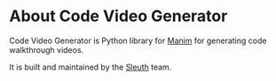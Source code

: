# About Code Video Generator

Code Video Generator is Python library for [Manim](https://github.com/manimcommunity/manim) for generating code
 walkthrough videos.
 
It is built and maintained by the [Sleuth](https://sleuth.io) team.
